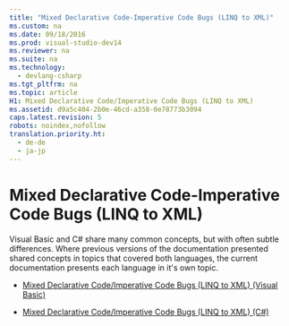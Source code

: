 ```yaml
---
title: "Mixed Declarative Code-Imperative Code Bugs (LINQ to XML)"
ms.custom: na
ms.date: 09/18/2016
ms.prod: visual-studio-dev14
ms.reviewer: na
ms.suite: na
ms.technology: 
  - devlang-csharp
ms.tgt_pltfrm: na
ms.topic: article
H1: Mixed Declarative Code/Imperative Code Bugs (LINQ to XML)
ms.assetid: d9a5c404-2b0e-46cd-a358-0e78773b3094
caps.latest.revision: 5
robots: noindex,nofollow
translation.priority.ht: 
  - de-de
  - ja-jp
---
```

# Mixed Declarative Code-Imperative Code Bugs (LINQ to XML)
Visual Basic and C# share many common concepts, but with often subtle differences. Where previous versions of the documentation presented shared concepts in topics that covered both languages, the current documentation presents each language in it's own topic.  
  
-   [Mixed Declarative Code/Imperative Code Bugs (LINQ to XML) (Visual Basic)](../Topic/Mixed%20Declarative%20Code-Imperative%20Code%20Bugs%20\(LINQ%20to%20XML\)%20\(Visual%20Basic\).md)  
  
-   [Mixed Declarative Code/Imperative Code Bugs (LINQ to XML) (C#)](../vs140/Mixed-Declarative-Code-Imperative-Code-Bugs--LINQ-to-XML---C#-.md)